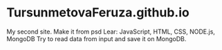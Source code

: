 # TursunmetovaFeruza.github.io
My second site. Make it from psd
Lear: JavaScript, HTML, CSS, NODE.js, MongoDB
Try to read data from input and save it on MongoDB.
